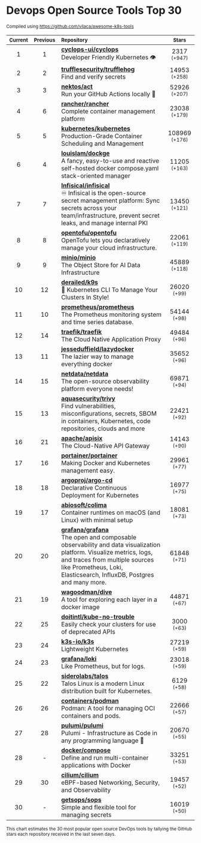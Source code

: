 # Devops Open Source Tools Top 30
<sup>Compiled using https://github.com/vilaca/awesome-k8s-tools</sup>
<div align="center">

|<sub>Current</sub>|<sub>Previous</sub>|<sub>Repository</sub>|<sub>Stars</sub>|
|:---:|:---:|:---|:---:|
|1|1|[**cyclops-ui/cyclops**](https://github.com/cyclops-ui/cyclops)<br/>Developer Friendly Kubernetes 👁️|2317 <sup>(+947)</sup>|
|2|2|[**trufflesecurity/trufflehog**](https://github.com/trufflesecurity/trufflehog)<br/>Find and verify secrets|14953 <sup>(+258)</sup>|
|3|3|[**nektos/act**](https://github.com/nektos/act)<br/>Run your GitHub Actions locally 🚀|52926 <sup>(+207)</sup>|
|4|6|[**rancher/rancher**](https://github.com/rancher/rancher)<br/>Complete container management platform|23038 <sup>(+179)</sup>|
|5|5|[**kubernetes/kubernetes**](https://github.com/kubernetes/kubernetes)<br/>Production-Grade Container Scheduling and Management|108969 <sup>(+176)</sup>|
|6|4|[**louislam/dockge**](https://github.com/louislam/dockge)<br/>A fancy, easy-to-use and reactive self-hosted docker compose.yaml stack-oriented manager|11205 <sup>(+163)</sup>|
|7|7|[**Infisical/infisical**](https://github.com/Infisical/infisical)<br/>♾ Infisical is the open-source secret management platform: Sync secrets across your team/infrastructure, prevent secret leaks, and manage internal PKI|13450 <sup>(+121)</sup>|
|8|8|[**opentofu/opentofu**](https://github.com/opentofu/opentofu)<br/>OpenTofu lets you declaratively manage your cloud infrastructure.|22061 <sup>(+119)</sup>|
|9|9|[**minio/minio**](https://github.com/minio/minio)<br/>The Object Store for AI Data Infrastructure|45889 <sup>(+118)</sup>|
|10|12|[**derailed/k9s**](https://github.com/derailed/k9s)<br/>🐶 Kubernetes CLI To Manage Your Clusters In Style!|26020 <sup>(+99)</sup>|
|11|10|[**prometheus/prometheus**](https://github.com/prometheus/prometheus)<br/>The Prometheus monitoring system and time series database.|54144 <sup>(+98)</sup>|
|12|14|[**traefik/traefik**](https://github.com/traefik/traefik)<br/>The Cloud Native Application Proxy|49484 <sup>(+96)</sup>|
|13|11|[**jesseduffield/lazydocker**](https://github.com/jesseduffield/lazydocker)<br/>The lazier way to manage everything docker|35652 <sup>(+96)</sup>|
|14|15|[**netdata/netdata**](https://github.com/netdata/netdata)<br/>The open-source observability platform everyone needs!|69871 <sup>(+94)</sup>|
|15|13|[**aquasecurity/trivy**](https://github.com/aquasecurity/trivy)<br/>Find vulnerabilities, misconfigurations, secrets, SBOM in containers, Kubernetes, code repositories, clouds and more|22421 <sup>(+92)</sup>|
|16|21|[**apache/apisix**](https://github.com/apache/apisix)<br/>The Cloud-Native API Gateway|14143 <sup>(+90)</sup>|
|17|16|[**portainer/portainer**](https://github.com/portainer/portainer)<br/>Making Docker and Kubernetes management easy.|29961 <sup>(+77)</sup>|
|18|18|[**argoproj/argo-cd**](https://github.com/argoproj/argo-cd)<br/>Declarative Continuous Deployment for Kubernetes|16977 <sup>(+75)</sup>|
|19|17|[**abiosoft/colima**](https://github.com/abiosoft/colima)<br/>Container runtimes on macOS (and Linux) with minimal setup|18081 <sup>(+73)</sup>|
|20|20|[**grafana/grafana**](https://github.com/grafana/grafana)<br/>The open and composable observability and data visualization platform. Visualize metrics, logs, and traces from multiple sources like Prometheus, Loki, Elasticsearch, InfluxDB, Postgres and many more. |61848 <sup>(+71)</sup>|
|21|19|[**wagoodman/dive**](https://github.com/wagoodman/dive)<br/>A tool for exploring each layer in a docker image|44871 <sup>(+67)</sup>|
|22|25|[**doitintl/kube-no-trouble**](https://github.com/doitintl/kube-no-trouble)<br/>Easily check your clusters for use of deprecated APIs|3000 <sup>(+63)</sup>|
|23|24|[**k3s-io/k3s**](https://github.com/k3s-io/k3s)<br/>Lightweight Kubernetes|27219 <sup>(+59)</sup>|
|24|23|[**grafana/loki**](https://github.com/grafana/loki)<br/>Like Prometheus, but for logs.|23018 <sup>(+59)</sup>|
|25|22|[**siderolabs/talos**](https://github.com/siderolabs/talos)<br/>Talos Linux is a modern Linux distribution built for Kubernetes.|6129 <sup>(+58)</sup>|
|26|26|[**containers/podman**](https://github.com/containers/podman)<br/>Podman: A tool for managing OCI containers and pods.|22666 <sup>(+57)</sup>|
|27|28|[**pulumi/pulumi**](https://github.com/pulumi/pulumi)<br/>Pulumi - Infrastructure as Code in any programming language 🚀|20670 <sup>(+55)</sup>|
|28|-|[**docker/compose**](https://github.com/docker/compose)<br/>Define and run multi-container applications with Docker|33251 <sup>(+53)</sup>|
|29|30|[**cilium/cilium**](https://github.com/cilium/cilium)<br/>eBPF-based Networking, Security, and Observability|19457 <sup>(+52)</sup>|
|30|-|[**getsops/sops**](https://github.com/getsops/sops)<br/>Simple and flexible tool for managing secrets|16019 <sup>(+50)</sup>|


</div>

<sub>This chart estimates the 30 most popular open source DevOps tools by tallying the GitHub stars each repository received in the last seven days.</sub>
